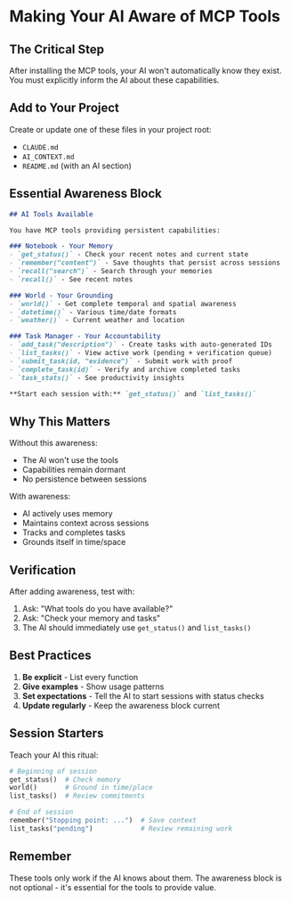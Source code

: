 # Making Your AI Aware of MCP Tools

## The Critical Step

After installing the MCP tools, your AI won't automatically know they exist. You must explicitly inform the AI about these capabilities.

## Add to Your Project

Create or update one of these files in your project root:
- `CLAUDE.md`
- `AI_CONTEXT.md`
- `README.md` (with an AI section)

## Essential Awareness Block

```markdown
## AI Tools Available

You have MCP tools providing persistent capabilities:

### Notebook - Your Memory
- `get_status()` - Check your recent notes and current state
- `remember("content")` - Save thoughts that persist across sessions
- `recall("search")` - Search through your memories
- `recall()` - See recent notes

### World - Your Grounding
- `world()` - Get complete temporal and spatial awareness
- `datetime()` - Various time/date formats
- `weather()` - Current weather and location

### Task Manager - Your Accountability
- `add_task("description")` - Create tasks with auto-generated IDs
- `list_tasks()` - View active work (pending + verification queue)
- `submit_task(id, "evidence")` - Submit work with proof
- `complete_task(id)` - Verify and archive completed tasks
- `task_stats()` - See productivity insights

**Start each session with:** `get_status()` and `list_tasks()`
```

## Why This Matters

Without this awareness:
- The AI won't use the tools
- Capabilities remain dormant
- No persistence between sessions

With awareness:
- AI actively uses memory
- Maintains context across sessions
- Tracks and completes tasks
- Grounds itself in time/space

## Verification

After adding awareness, test with:
1. Ask: "What tools do you have available?"
2. Ask: "Check your memory and tasks"
3. The AI should immediately use `get_status()` and `list_tasks()`

## Best Practices

1. **Be explicit** - List every function
2. **Give examples** - Show usage patterns
3. **Set expectations** - Tell the AI to start sessions with status checks
4. **Update regularly** - Keep the awareness block current

## Session Starters

Teach your AI this ritual:
```python
# Beginning of session
get_status()  # Check memory
world()       # Ground in time/place
list_tasks()  # Review commitments

# End of session
remember("Stopping point: ...")  # Save context
list_tasks("pending")            # Review remaining work
```

## Remember

These tools only work if the AI knows about them. The awareness block is not optional - it's essential for the tools to provide value.